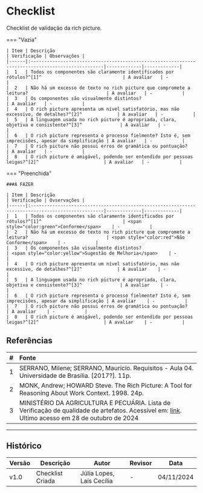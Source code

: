 # Checklist

Checklist de validação da rich picture.

=== "Vazia"

    | Item | Descrição                                                                                        | Verificação | Observações |
    |------|:-------------------------------------------------------------------------------------------------|-------------|-------------|
    |  1   | Todos os componentes são claramente identificados por rótulos?^[1]^                              | A avaliar   | -           |
    |  2   | Não há um excesso de texto no rich picture que compromete a leitura?                             | A avaliar   | -           |
    |  3   | Os componentes são visualmente distintos?                                                        | A avaliar   | -           |
    |  4   | O rich picture apresenta um nível satisfatório, mas não excessivo, de detalhes?^[2]^             | A avaliar   | -           |
    |  5   | A linguagem usada no rich picture é apropriada, clara, objetiva e consistente?^[3]^              | A avaliar   | -           |
    |  6   | O rich picture representa o processo fielmente? Isto é, sem imprecisões, apesar da simplificação | A avaliar   | -           |
    |  7   | O rich picture não possui erros de gramática ou pontuação?                                       | A avaliar   | -           |
    |  8   | O rich picture é amigável, podendo ser entendido por pessoas leigas?^[2]^                        | A avaliar   | -           |

=== "Preenchida"

    ###A FAZER

    | Item | Descrição                                                                                        | Verificação | Ovservações |
    |------|:-------------------------------------------------------------------------------------------------|-------------|-------------|
    |  1   | Todos os componentes são claramente identificados por rótulos?^[1]^                              | <span style="color:green">Conforme</span>    | -           |
    |  2   | Não há um excesso de texto no rich picture que compromete a leitura?                             | <span style="color:red">Não Conforme</span>    | -           |
    |  3   | Os componentes são visualmente distintos?                                                        | <span style="color:yellow">Sugestão de Melhoria</span>    | -           |
    |  4   | O rich picture apresenta um nível satisfatório, mas não excessivo, de detalhes?^[2]^             | A avaliar    | -           |
    |  5   | A linguagem usada no rich picture é apropriada, clara, objetiva e consistente?^[3]^              | A avaliar    | -           |
    |  6   | O rich picture representa o processo fielmente? Isto é, sem imprecisões, apesar da simplificação | A avaliar    | -           |
    |  7   | O rich picture não possui erros de gramática ou pontuação?                                       | A avaliar    | -           |
    |  8   | O rich picture é amigável, podendo ser entendido por pessoas leigas?^[2]^                        | A avaliar    | -           |


## Referências

| # | Fonte |
|---|:------|
| 1 | SERRANO, Milene; SERRANO, Maurício. Requisitos - Aula 04. Universidade de Brasília. [2017?]. 11p. |
| 2 | MONK, Andrew; HOWARD Steve. The Rich Picture: A Tool for Reasoning About Work Context. 1998. 24p. |
| 3 | MINISTÉRIO DA AGRICULTURA E PECUÁRIA. Lista de Verificação de qualidade de artefatos. Acessível em: [link](https://www.gov.br/agricultura/pt-br/acesso-a-informacao/licitacoes-e-contratos/edital/2019/pregao-eletronico-no-05-2018/diretrizes/lista-de-verificacao-da-qualidade-de-artefatos-checklist-agil.xls/view). Ultimo acesso em 28 de outubro de 2024 |

---

## Histórico

| Versão | Descrição                  | Autor                         | Revisor | Data       |
|--------|----------------------------|-------------------------------|---------|------------|
| v1.0   | Checklist Criada           | Júlia Lopes, Laís Cecília     | -       | 04/11/2024 |